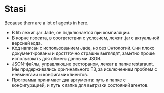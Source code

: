 # Stasi

Because there are a lot of agents in here.

* В lib лежит .jar Jade, он подключается при компиляции.
* В корне проекта, в соответствии с условием, лежит .jar с актуальной версией кода.
* Код написан с использованием Jade, но без Онтологий. Они плохо документированы и достаточно страшно выглядят, заметно проще использовать для обмена данными JSON.
* JSON-файлы, управляющие рестораном, лежат в папке restaraunt. Мы придерживались оригинального ТЗ, за исключением проблем с неймингами и конфигами клиентов.
* Программа принимает два аргумента: путь к папке с конфигурацией, и путь к папке для выгрузки состояний агентов.